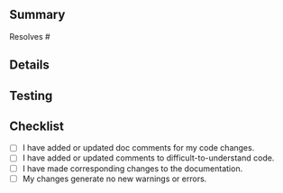 ## Summary
<!-- 

1. In one sentence, or as close as possible, summarize why the changes are
needed. Then, include any relevant links, such as Slack discussions or design
documents. 

2. In one sentence, or as close as possible, summarize how the changes achieve
the resolution of the issue.

3. Specify the number of the issue resolved by this PR below.

-->

Resolves #

## Details
<!-- 

Describe the specific changes that have been made in this pull request. Provide
details on the approach taken to address the problem and any notable
implementation details. 

If the changes have visual elements or supporting visuals, like a change to a
user interface or images of signals on a scope, including screenshots or GIFs
can help reviewers understand them more easily. 

Also include any additional information that might be needed for verification
and validation.

-->

## Testing
<!--

Describe how the changes have been tested and how to reproduce the test results.

If no tests or testing is necessary, briefly state why.

-->

## Checklist

- [ ] I have added or updated doc comments for my code changes.
- [ ] I have added or updated comments to difficult-to-understand code.
- [ ] I have made corresponding changes to the documentation.
- [ ] My changes generate no new warnings or errors.
